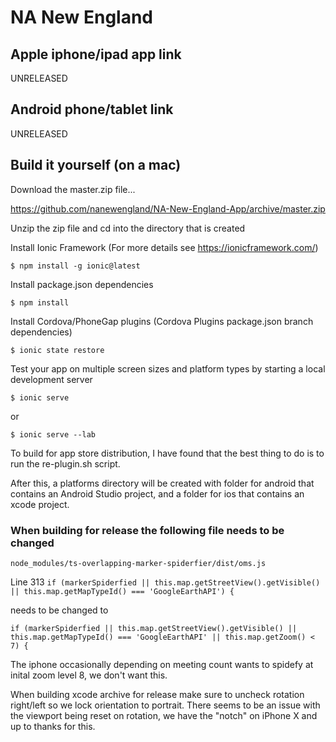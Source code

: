 # NA New England

## Apple iphone/ipad app link

UNRELEASED

## Android phone/tablet link

UNRELEASED

## Build it yourself (on a mac)

Download the master.zip file...

https://github.com/nanewengland/NA-New-England-App/archive/master.zip

Unzip the zip file and cd into the directory that is created

Install Ionic Framework (For more details see https://ionicframework.com/)
```
$ npm install -g ionic@latest
```
Install package.json dependencies
```
$ npm install
```
Install Cordova/PhoneGap plugins (Cordova Plugins package.json branch dependencies)
```
$ ionic state restore
```
Test your app on multiple screen sizes and platform types by starting a local development server
```
$ ionic serve
```
or
```
$ ionic serve --lab
```
To build for app store distribution, I have found that the best thing to do is to run the re-plugin.sh script.

After this, a platforms directory will be created with folder for android that contains an Android Studio project, and a folder for ios that contains an xcode project.

### When building for release the following file needs to be changed
`node_modules/ts-overlapping-marker-spiderfier/dist/oms.js`

Line 313 
`if (markerSpiderfied || this.map.getStreetView().getVisible() || this.map.getMapTypeId() === 'GoogleEarthAPI') {`

needs to be changed to 

`if (markerSpiderfied || this.map.getStreetView().getVisible() || this.map.getMapTypeId() === 'GoogleEarthAPI' || this.map.getZoom() < 7) {`

The iphone occasionally depending on meeting count wants to spidefy at inital zoom level 8, we don't want this. 

When building xcode archive for release make sure to uncheck rotation right/left so we lock orientation to portrait. There seems to be an issue with the viewport being reset on rotation, we have the "notch" on iPhone X and up to thanks for this.
